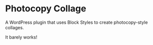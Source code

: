 # Photocopy Collage

A WordPress plugin that uses Block Styles to create photocopy-style collages.

It barely works!